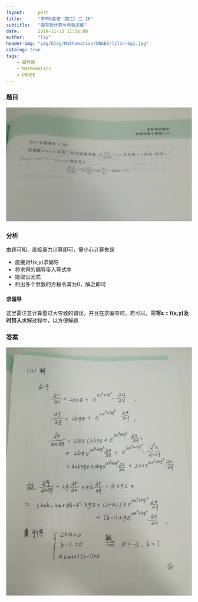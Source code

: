 ```yaml
---
layout:     post
title:      "李林6套卷（数二）二.16"
subtitle:   "偏导数计算与参数求解"
date:       2019-11-23 11:16:00
author:     "lzy"
header-img: "img/blog/Mathematics/UNGEE/lilin-bg1.jpg"
catalog: true
tags:
    - 偏导数
    - Mathematics
    - UNGEE
---
```


### 题目
![题目](../../../img/blog/Mathematics/UNGEE/2019-11-23-lilin1.2.16q.jpg)

### 分析
由题可知，直接暴力计算即可，需小心计算失误
+ 直接对f(x,y)求偏导
+ 将求得的偏导带入等式中
+ 提取公因式
+ 列出多个参数的方程令其为0，解之即可

#### 求偏导
这里需注意计算量过大导致的错误，并且在求偏导时，若可以，需**将z = f(x,y)及时带入**求解过程中，以方便解题

### 答案
![答案](../../../img/blog/Mathematics/UNGEE/2019-11-23-lilin1.2.16a.jpg)
